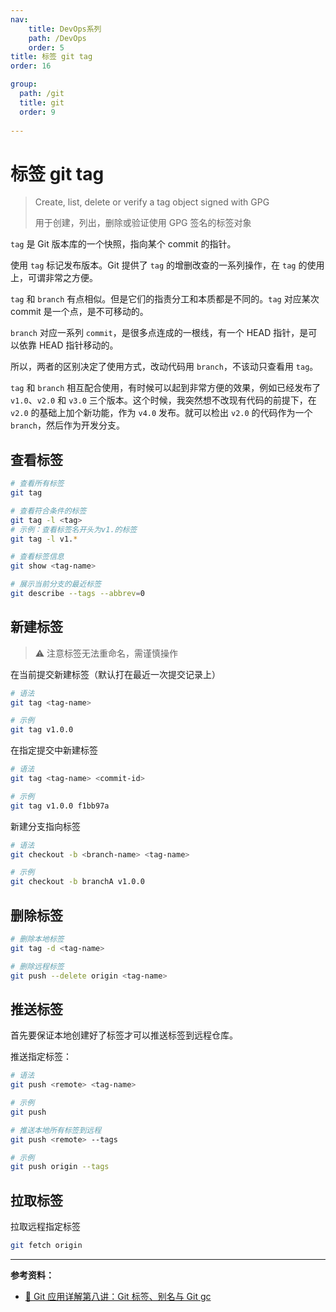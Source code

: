 ```yaml
---
nav:
    title: DevOps系列
    path: /DevOps
    order: 5
title: 标签 git tag
order: 16

group:
  path: /git
  title: git
  order: 9
  
---
```


# 标签 git tag

> Create, list, delete or verify a tag object signed with GPG
>
> 用于创建，列出，删除或验证使用 GPG 签名的标签对象

`tag` 是 Git 版本库的一个快照，指向某个 commit 的指针。

使用 `tag` 标记发布版本。Git 提供了 `tag` 的增删改查的一系列操作，在 `tag` 的使用上，可谓非常之方便。

`tag` 和 `branch` 有点相似。但是它们的指责分工和本质都是不同的。`tag` 对应某次 commit 是一个点，是不可移动的。

`branch` 对应一系列 `commit`，是很多点连成的一根线，有一个 HEAD 指针，是可以依靠 HEAD 指针移动的。

所以，两者的区别决定了使用方式，改动代码用 `branch`，不该动只查看用 `tag`。

`tag` 和 `branch` 相互配合使用，有时候可以起到非常方便的效果，例如已经发布了 `v1.0`、`v2.0` 和 `v3.0` 三个版本。这个时候，我突然想不改现有代码的前提下，在 `v2.0` 的基础上加个新功能，作为 `v4.0` 发布。就可以检出 `v2.0` 的代码作为一个 `branch`，然后作为开发分支。

## 查看标签

```bash
# 查看所有标签
git tag

# 查看符合条件的标签
git tag -l <tag>
# 示例：查看标签名开头为v1.的标签
git tag -l v1.*

# 查看标签信息
git show <tag-name>

# 展示当前分支的最近标签
git describe --tags --abbrev=0
```

## 新建标签

> ⚠️ 注意标签无法重命名，需谨慎操作

在当前提交新建标签（默认打在最近一次提交记录上）

```bash
# 语法
git tag <tag-name>

# 示例
git tag v1.0.0
```

在指定提交中新建标签

```bash
# 语法
git tag <tag-name> <commit-id>

# 示例
git tag v1.0.0 f1bb97a
```

新建分支指向标签

```bash
# 语法
git checkout -b <branch-name> <tag-name>

# 示例
git checkout -b branchA v1.0.0
```

## 删除标签

```bash
# 删除本地标签
git tag -d <tag-name>

# 删除远程标签
git push --delete origin <tag-name>
```

## 推送标签

首先要保证本地创建好了标签才可以推送标签到远程仓库。

推送指定标签：

```bash
# 语法
git push <remote> <tag-name>

# 示例
git push
```

```bash
# 推送本地所有标签到远程
git push <remote> --tags

# 示例
git push origin --tags
```

## 拉取标签

拉取远程指定标签

```bash
git fetch origin
```

---

**参考资料：**

- [📝 Git 应用详解第八讲：Git 标签、别名与 Git gc](https://juejin.im/post/6844904130977202190)
